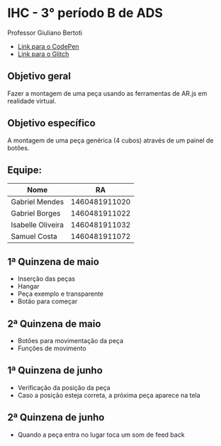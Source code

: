 # IHC - 3° período B de ADS
Professor Giuliano Bertoti

* [Link para o CodePen](https://codepen.io/isabellefo/pen/pojOwQK?editors=1010)
* [Link para o Glitch](https://vr-latecoere.glitch.me)

## Objetivo geral
Fazer a montagem de uma peça usando as ferramentas de AR.js em realidade virtual.

## Objetivo específico
A montagem de uma peça genérica (4 cubos) através de um painel de botões.


## Equipe:
| Nome              | RA            |
|-------------------|---------------|
| Gabriel Mendes    | 1460481911020 |
| Gabriel Borges    | 1460481911022 |
| Isabelle Oliveira | 1460481911032 |
| Samuel Costa      | 1460481911072 |

## 1ª Quinzena de maio
* Inserção das peças 
* Hangar
* Peça exemplo e transparente
* Botão para começar

## 2ª Quinzena de maio
* Botões para movimentação da peça
* Funções de movimento

## 1ª Quinzena de junho
* Verificação da posição da peça
* Caso a posição esteja correta, a próxima peça aparece na tela

## 2ª Quinzena de junho
* Quando a peça entra no lugar toca um som de feed back


